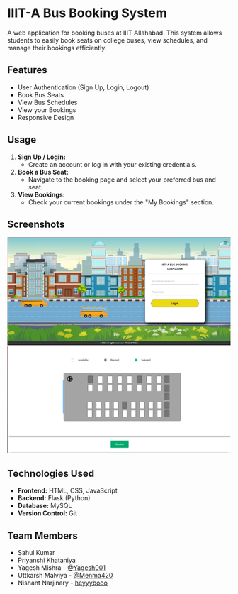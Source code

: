 # IIIT-A Bus Booking System

A web application for booking buses at IIIT Allahabad. This system allows students to easily book seats on college buses, view schedules, and manage their bookings efficiently.

## Features

- User Authentication (Sign Up, Login, Logout)
- Book Bus Seats
- View Bus Schedules
- View your Bookings
- Responsive Design

## Usage

1. **Sign Up / Login:**
   - Create an account or log in with your existing credentials.
2. **Book a Bus Seat:**
   - Navigate to the booking page and select your preferred bus and seat.
3. **View Bookings:**
   - Check your current bookings under the "My Bookings" section.

## Screenshots

![Home Page](screenshots/home.png)
![Booking Page](screenshots/booking.png)

## Technologies Used

- **Frontend:** HTML, CSS, JavaScript
- **Backend:** Flask (Python)
- **Database:** MySQL
- **Version Control:** Git

## Team Members

- Sahul Kumar
- Priyanshi Khataniya
- Yagesh Mishra - [@Yagesh001](https://github.com/Yagesh001)
- Uttkarsh Malviya - [@Menma420](https://github.com/Menma420)
- Nishant Narjinary - [heyyybooo](https://github.com/heyyybooo)
